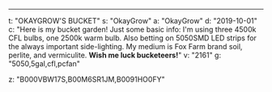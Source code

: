 ---
t: "OKAYGROW'S BUCKET"
s: "OkayGrow"
a: "OkayGrow"
d: "2019-10-01"
c: "Here is my bucket garden! Just some basic info: I'm using three 4500k CFL bulbs, one 2500k warm bulb. Also betting on 5050SMD LED strips for the always important side-lighting. My medium is Fox Farm brand soil, perlite, and vermiculite. <strong>Wish me luck bucketeers!</strong>"
v: "2161"
g: "5050,5gal,cfl,pcfan"

z: "B000VBW17S,B00M6SR1JM,B0091HO0FY"
